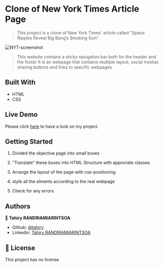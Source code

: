 # Clone of New York Times Article Page

> This project is a clone of New York Times' article called "Space Ripples Reveal Big Bang’s Smoking Gun".

![NYT-screenshot](https://user-images.githubusercontent.com/47100064/92251381-6a794a80-eed5-11ea-949d-557305653114.png)


> This website contains a sticky navigation bar both for the header and the footer
> It is an webpage that contains mutliple layout, social medias sharing buttons and links to specific webpages

## Built With
- HTML
- CSS

## Live Demo

Please click [here](https://raw.githack.com/tahiry-dev/new-york-times-clone/master/index.html) to have a look on my project.

## Getting Started

1. Divided the objective page into small boxes

2. "Translate" these boxes into HTML Structure with approriate classes

3. Arrange the layout of the page with css-positioning

4. style all the elments according to the real webpage

5. Check for any errors

## Authors

👤 **Tahiry RANDRIAMIARINTSOA**

- Github: [@tahiry](https://github.com/tahiry-dev)
- Linkedin: [Tahiry RANDRIAMIARINTSOA](https://www.linkedin.com/in/tahiry-randriamiarintsoa-2276831b1/)


## 📝 License

This project has no license
